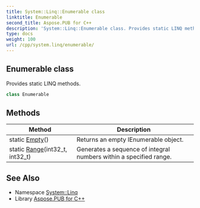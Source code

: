 ```yaml
---
title: System::Linq::Enumerable class
linktitle: Enumerable
second_title: Aspose.PUB for C++
description: 'System::Linq::Enumerable class. Provides static LINQ methods in C++.'
type: docs
weight: 100
url: /cpp/system.linq/enumerable/
---
```

## Enumerable class


Provides static LINQ methods.

```cpp
class Enumerable
```

## Methods

| Method | Description |
| --- | --- |
| static [Empty](./empty/)() | Returns an empty IEnumerable object. |
| static [Range](./range/)(int32_t, int32_t) | Generates a sequence of integral numbers within a specified range. |
## See Also

* Namespace [System::Linq](../)
* Library [Aspose.PUB for C++](../../)

